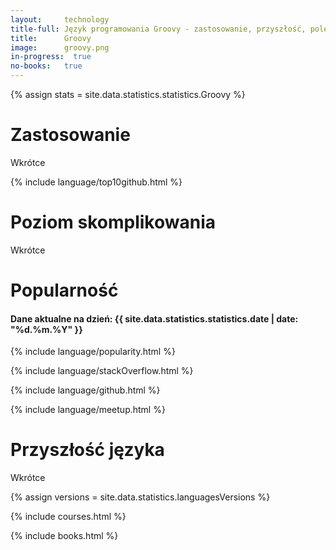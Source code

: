 ```yaml
---
layout:     technology
title-full: Język programowania Groovy - zastosowanie, przyszłość, polecane książki
title:      Groovy
image:      groovy.png
in-progress:  true
no-books:   true
---
```


{% assign stats = site.data.statistics.statistics.Groovy %}

# Zastosowanie

Wkrótce

{% include language/top10github.html %}

# Poziom skomplikowania
Wkrótce

# Popularność

<h4>Dane aktualne na dzień: {{ site.data.statistics.statistics.date | date: "%d.%m.%Y"  }}</h4>

{% include language/popularity.html %}

{% include language/stackOverflow.html %}

{% include language/github.html %}

{% include language/meetup.html %}

# Przyszłość języka

Wkrótce

{% assign versions = site.data.statistics.languagesVersions %}

{% include courses.html %}

{% include books.html %}




